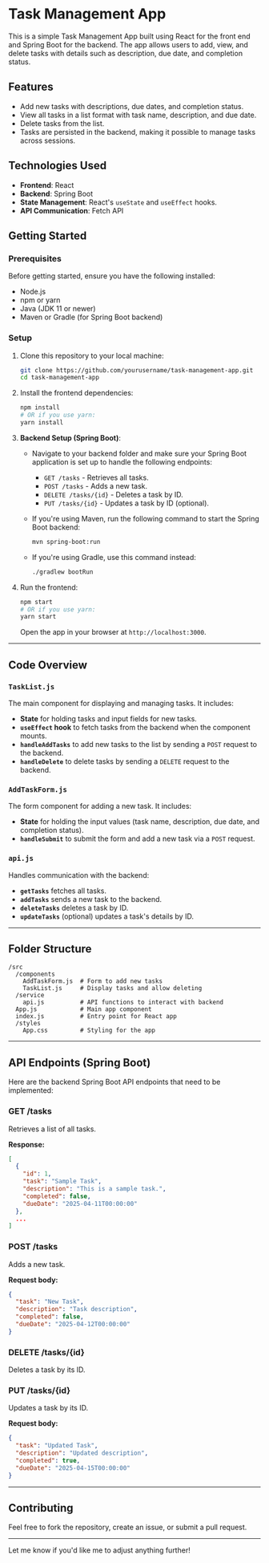 

# Task Management App

This is a simple Task Management App built using React for the front end and Spring Boot for the backend. The app allows users to add, view, and delete tasks with details such as description, due date, and completion status.

## Features

- Add new tasks with descriptions, due dates, and completion status.
- View all tasks in a list format with task name, description, and due date.
- Delete tasks from the list.
- Tasks are persisted in the backend, making it possible to manage tasks across sessions.

## Technologies Used

- **Frontend**: React
- **Backend**: Spring Boot
- **State Management**: React's `useState` and `useEffect` hooks.
- **API Communication**: Fetch API

## Getting Started

### Prerequisites

Before getting started, ensure you have the following installed:

- Node.js
- npm or yarn
- Java (JDK 11 or newer)
- Maven or Gradle (for Spring Boot backend)

### Setup

1. Clone this repository to your local machine:

   ```bash
   git clone https://github.com/yourusername/task-management-app.git
   cd task-management-app
   ```

2. Install the frontend dependencies:

   ```bash
   npm install
   # OR if you use yarn:
   yarn install
   ```

3. **Backend Setup (Spring Boot)**:
   - Navigate to your backend folder and make sure your Spring Boot application is set up to handle the following endpoints:
     - `GET /tasks` - Retrieves all tasks.
     - `POST /tasks` - Adds a new task.
     - `DELETE /tasks/{id}` - Deletes a task by ID.
     - `PUT /tasks/{id}` - Updates a task by ID (optional).
     
   - If you're using Maven, run the following command to start the Spring Boot backend:

     ```bash
     mvn spring-boot:run
     ```

   - If you're using Gradle, use this command instead:

     ```bash
     ./gradlew bootRun
     ```

4. Run the frontend:

   ```bash
   npm start
   # OR if you use yarn:
   yarn start
   ```

   Open the app in your browser at `http://localhost:3000`.

---

## Code Overview

### `TaskList.js`

The main component for displaying and managing tasks. It includes:

- **State** for holding tasks and input fields for new tasks.
- **`useEffect` hook** to fetch tasks from the backend when the component mounts.
- **`handleAddTasks`** to add new tasks to the list by sending a `POST` request to the backend.
- **`handleDelete`** to delete tasks by sending a `DELETE` request to the backend.

### `AddTaskForm.js`

The form component for adding a new task. It includes:

- **State** for holding the input values (task name, description, due date, and completion status).
- **`handleSubmit`** to submit the form and add a new task via a `POST` request.

### `api.js`

Handles communication with the backend:

- **`getTasks`** fetches all tasks.
- **`addTasks`** sends a new task to the backend.
- **`deleteTasks`** deletes a task by ID.
- **`updateTasks`** (optional) updates a task's details by ID.

---

## Folder Structure

```
/src
  /components
    AddTaskForm.js  # Form to add new tasks
    TaskList.js     # Display tasks and allow deleting
  /service
    api.js          # API functions to interact with backend
  App.js            # Main app component
  index.js          # Entry point for React app
  /styles
    App.css         # Styling for the app
```

---

## API Endpoints (Spring Boot)

Here are the backend Spring Boot API endpoints that need to be implemented:

### **GET /tasks**

Retrieves a list of all tasks.

**Response:**

```json
[
  {
    "id": 1,
    "task": "Sample Task",
    "description": "This is a sample task.",
    "completed": false,
    "dueDate": "2025-04-11T00:00:00"
  },
  ...
]
```

### **POST /tasks**

Adds a new task.

**Request body:**

```json
{
  "task": "New Task",
  "description": "Task description",
  "completed": false,
  "dueDate": "2025-04-12T00:00:00"
}
```

### **DELETE /tasks/{id}**

Deletes a task by its ID.

### **PUT /tasks/{id}**

Updates a task by its ID.

**Request body:**

```json
{
  "task": "Updated Task",
  "description": "Updated description",
  "completed": true,
  "dueDate": "2025-04-15T00:00:00"
}
```

---

## Contributing

Feel free to fork the repository, create an issue, or submit a pull request.

---

Let me know if you'd like me to adjust anything further!
